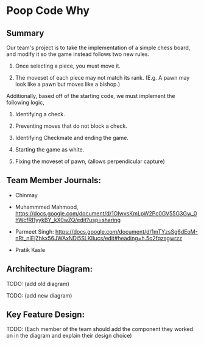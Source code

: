 # Poop Code Why

## Summary 

Our team's project is to take the implementation of a simple chess board, and modify it so the game instead follows two new rules.

1. Once selecting a piece, you must move it.

1. The moveset of each piece may not match its rank. (E.g. A pawn may look like a pawn but moves like a bishop.)

Additionally, based off of the starting code, we must implement the following logic, 

1. Identifying a check.

1. Preventing moves that do not block a check. 

1. Identifying Checkmate and ending the game.

1. Starting the game as white.

1. Fixing the moveset of pawn, (allows perpendicular capture) 

## Team Member Journals:

* Chinmay

* Muhammmed Mahmood, https://docs.google.com/document/d/1OIwvsKmLpW2Pc0GV55G3Gw_0hWcfRI1yykBY_kX0wZQ/edit?usp=sharing

* Parmeet Singh: https://docs.google.com/document/d/1mTYzsSg6dEoM-nRt_nIEjZhkx56JWAxNDi5SLKIIucs/edit#heading=h.5o2fqzsgwrzz

* Pratik Kasle

## Architecture Diagram:

TODO: (add old diagram)

TODO: (add new diagram) 

## Key Feature Design:

TODO: (Each member of the team should add the component they worked on in the diagram and explain their design choice)








